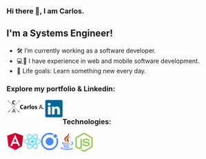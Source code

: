 
### Hi there 👋, I am Carlos.
## I'm a Systems Engineer!

- 🛠 I’m currently working as a software developer.
- 💻📱 I have experience in web and mobile software development.
- 🎯 Life goals: Learn something new every day.

### Explore my portfolio & Linkedin:

[<img align="left" alt="Portfolio" width="90px" src="img/logo.png" />][portfolio]
[<img align="left" alt="LinkedIn" width="40px" src="img/linkedin.svg" />][linkedin]

<br />

### Technologies:

<img align="left" alt="Angular" width="40px" src="img/angular.svg" />
<img align="left" alt="React" width="40px" src="img/react.svg" />
<img align="left" alt="Ionic" width="40px" src="img/ionic.svg" />
<img align="left" alt="Java" width="40px" src="img/java.svg" />
<img align="left" alt="Node.js" width="40px" src="img/nodejs.svg" />

<br />
<br />


[portfolio]: https://www.carlosaguirre.tech/
[linkedin]: https://www.linkedin.com/in/carlos-andr%C3%A9s-aguirre-ca%C3%B1as-33612b134/
